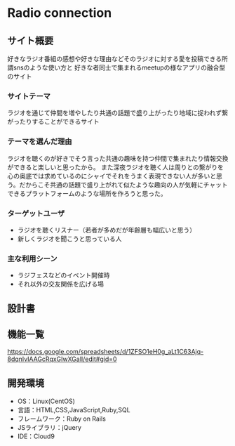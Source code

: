 # Radio connection

## サイト概要
好きなラジオ番組の感想や好きな理由などそのラジオに対する愛を投稿できる所謂snsのような使い方と
好きな者同士で集まれるmeetupの様なアプリの融合型のサイト
### サイトテーマ
ラジオを通じて仲間を増やしたり共通の話題で盛り上がったり地域に捉われず繋がったりすることができるサイト

### テーマを選んだ理由
ラジオを聴くのが好きでそう言った共通の趣味を持つ仲間で集まれたり情報交換ができると楽しいと思ったから。
また深夜ラジオを聴く人は周りとの繋がりを心の奥底では求めているのにシャイでそれをうまく表現できない人が多いと思う。だからこそ共通の話題で盛り上がれて似たような趣向の人が気軽にチャットできるプラットフォームのような場所を作ろうと思った。


### ターゲットユーザ
- ラジオを聴くリスナー（若者が多めだが年齢層も幅広いと思う）
- 新しくラジオを聞こうと思っている人
### 主な利用シーン
- ラジフェスなどのイベント開催時
- それ以外の交友関係を広げる場

## 設計書


## 機能一覧
https://docs.google.com/spreadsheets/d/1ZFSO1eH0g_aLt1C63Ajq-8dqnIvIAAGcRqxGIwXGalI/edit#gid=0

## 開発環境
- OS：Linux(CentOS)
- 言語：HTML,CSS,JavaScript,Ruby,SQL
- フレームワーク：Ruby on Rails
- JSライブラリ：jQuery
- IDE：Cloud9



